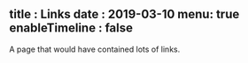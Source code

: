 title : Links
date : 2019-03-10
menu: true
enableTimeline : false
---
A page that would have contained lots of links.